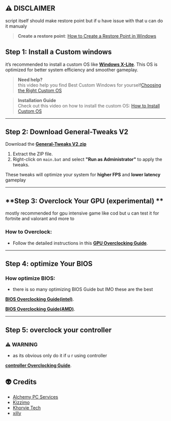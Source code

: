 ## ⚠️ **DISCLAIMER**


script itself should make restore point but if u have issue with that u can do it manualy

> **Create a restore point**: [How to Create a Restore Point in Windows](https://support.microsoft.com/en-us/help/4027372/windows-create-a-restore-point)

## **Step 1: Install a Custom windows**

it’s recommended to install a custom OS like **[Windows X-Lite](https://windowsxlite.com/)**. This OS is optimized for better system efficiency and smoother gameplay.

> **Need help?**  
this video help you find Best Custom Windows for yourself[Choosing the Right Custom OS](https://www.youtube.com/watch?v=JRvlf8FAzfg&t=429s)

> **Installation Guide**  
Check out this video on how to install the custom OS: [How to Install Custom OS](https://www.youtube.com/watch?v=v_Z2OBf0yVs)

---

## **Step 2: Download General-Tweaks V2**  

Download the **[General-Tweaks V2.zip](https://github.com/bdgrix/genral-tweaks/releases/download/v2.0.0/genral-tweaks.V2.zip)**

1. Extract the ZIP file.
2. Right-click on `main.bat` and select **"Run as Administrator"** to apply the tweaks.
   
These tweaks will optimize your system for **higher FPS** and **lower latency** gameplay 


---

##  **Step 3: Overclock Your GPU (experimental) **
mostly recommended for gpu intensive game like cod but u can test it for fortnite and valorant and more to 

### How to Overclock:
- Follow the detailed instructions in this **[GPU Overclocking Guide](https://github.com/bdgrix/gpu-oc/tree/main)**.


---

##  **Step 4: optimize Your BIOS**

### How optimize BIOS:


- there is so many optimizing BIOS Guide but IMO these are the best

**[BIOS Overclocking Guide(intel)](https://www.youtube.com/watch?v=B0M3rbqShgQ)**.

**[BIOS Overclocking Guide(AMD)](https://www.youtube.com/watch?v=BKs7ZTGGy5s)**.

---
##  **Step 5: overclock your controller**
### ⚠️ **WARNING**
- as its obvious only do it if u r using controller

**[controller Overclocking Guide](https://www.youtube.com/watch?app=desktop&v=kzJkhnBP5mM)**.

## 👽 **Credits**

- [Alchemy PC Services](https://discord.gg/8eDjJgBf)
- [Kizzimo](https://discord.gg/srDunT5u)
- [Khorvie Tech](https://discord.gg/UAzj9Rgg)
- [xilly](https://discord.gg/hsF6ACeD) 
